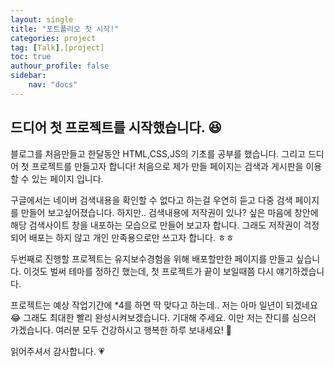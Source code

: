 ```yaml
---
layout: single
title: "포트폴리오 첫 시작!" 
categories: project
tag: [Talk],[project]
toc: true
authour_profile: false
sidebar: 
    nav: "docs"
---
```


## 드디어 첫 프로젝트를 시작했습니다. :satisfied:



블로그를 처음만들고 한달동안 HTML,CSS,JS의 기초를 공부를 했습니다.
그리고 드디어 첫 프로젝트를 만들고자 합니다!
처음으로 제가 만들 페이지는 검색과 게시판을 이용할 수 있는 페이지 입니다.

구글에서는 네이버 검색내용을 확인할 수 없다고 하는걸 우연히 듣고 다중 검색 페이지를 만들어 보고싶어졌습니다.
하지만..
검색내용에 저작권이 있나? 싶은 마음에 창안에 해당 검색사이트 창을 내포하는 모습으로 만들어 보고자 합니다. 
그래도 저작권이 걱정되어 배포는 하지 않고 개인 만족용으로만 쓰고자 합니다. ㅎㅎ

두번째로 진행할 프로젝트는 유지보수경험을 위해 배포할만한 페이지를 만들고 싶습니다.
이것도 벌써 테마를 정하긴 했는데, 첫 프로젝트가 끝이 보일때쯤 다시 얘기하겠습니다.

프로젝트는 예상 작업기간에 *4를 하면 딱 맞다고 하는데..
저는 아마 일년이 되겠네요 :joy:
그래도 최대한 빨리 완성시켜보겠습니다. 기대해 주세요. 
이만 저는 잔디를 심으러 가겠습니다.
여러분 모두 건강하시고 행복한 하루 보내세요! :wave:

읽어주셔서 감사합니다. :heartpulse:



